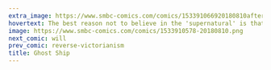 ```yaml
---
extra_image: https://www.smbc-comics.com/comics/153391066920180810after.png
hovertext: The best reason not to believe in the 'supernatural' is that nobody from Texas is harvesting it and putting it in a pipeline.
image: https://www.smbc-comics.com/comics/1533910578-20180810.png
next_comic: will
prev_comic: reverse-victorianism
title: Ghost Ship
---
```


